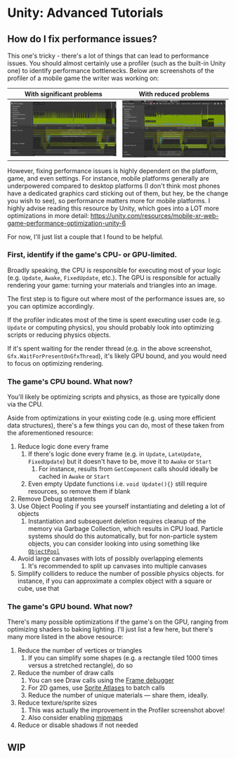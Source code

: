 ﻿# Unity: Advanced Tutorials

## How do I fix performance issues?

This one's tricky - there's a lot of things that can lead to performance issues.
You should almost certainly use a profiler (such as the built-in Unity one)
to identify performance bottlenecks.
Below are screenshots of the profiler of a mobile game the writer was working on:

| With significant problems | With reduced problems |
|---|---|
|![Profiler screenshot, with spikes!](ProfilerSpikeyScreenshot.png)|![Profiler screenshot, with reduced issues](ProfilerOkayScreenshot.png)|


However, fixing performance issues is highly dependent on the platform, game, and even settings.
For instance, mobile platforms generally are underpowered compared to desktop platforms
(I don't think most phones have a dedicated graphics card sticking out of them, but hey, be the change you wish to see),
so performance matters more for mobile platforms.
I highly advise reading this resource by Unity, which goes into a LOT more optimizations in more detail:
https://unity.com/resources/mobile-xr-web-game-performance-optimization-unity-6

For now, I'll just list a couple that I found to be helpful.

### First, identify if the game's CPU- or GPU-limited.

Broadly speaking, the CPU is responsible for executing most of your logic (e.g. `Update`, `Awake`, `FixedUpdate`, etc.).
The GPU is responsible for actually rendering your game: turning your materials and triangles into an image.

The first step is to figure out where most of the performance issues are, so you can optimize accordingly.

If the profiler indicates most of the time is spent executing user code
(e.g. `Update` or computing physics), you should probably look into optimizing scripts or reducing physics objects.

If it's spent waiting for the render thread (e.g. in the above screenshot, `Gfx.WaitForPresentOnGfxThread`),
it's likely GPU bound, and you would need to focus on optimizing rendering.

### The game's CPU bound. What now?

You'll likely be optimizing scripts and physics, as those are typically done via the CPU.

Aside from optimizations in your existing code (e.g. using more efficient data structures),
there's a few things you can do, most of these taken from the aforementioned resource:
1. Reduce logic done every frame
   1. If there's logic done every frame (e.g. in `Update`, `LateUpdate`, `FixedUpdate`)
but it doesn't have to be, move it to `Awake` or `Start`
      1. For instance, results from `GetComponent` calls should ideally be cached in `Awake` or `Start`
   2. Even empty Update functions i.e. `void Update(){}` still require resources, so remove them if blank
2. Remove Debug statements
3. Use Object Pooling if you see yourself instantiating and deleting a lot of objects
   1. Instantiation and subsequent deletion requires cleanup of the memory via Garbage Collection,
which results in CPU load.
Particle systems should do this automatically, but for non-particle system objects, you can consider looking into
using something like [`ObjectPool`](https://docs.unity3d.com/6000.0/Documentation/ScriptReference/Pool.ObjectPool_1.html)
4. Avoid large canvases with lots of possibly overlapping elements
   1. It's recommended to split up canvases into multiple canvases
5. Simplify colliders to reduce the number of possible physics objects.
for instance, if you can approximate a complex object with a square or cube, use that

### The game's GPU bound. What now?

There's many possible optimizations if the game's on the GPU, ranging from optimizing shaders to baking lighting.
I'll just list a few here, but there's many more listed in the above resource:
1. Reduce the number of vertices or triangles
   1. If you can simplify some shapes (e.g. a rectangle tiled 1000 times versus a stretched rectangle), do so
2. Reduce the number of draw calls
   1. You can see Draw calls using the [Frame debugger](https://docs.unity3d.com/6000.2/Documentation/Manual/FrameDebugger-landing.html)
   2. For 2D games, use [Sprite Atlases](https://docs.unity3d.com/6000.3/Documentation/Manual/sprite/atlas/sprite-atlas-reference.html) to batch calls
   3. Reduce the number of unique materials — share them, ideally.
3. Reduce texture/sprite sizes
   1. This was actually the improvement in the Profiler screenshot above!
   2. Also consider enabling [mipmaps](https://docs.unity3d.com/6000.2/Documentation/Manual/texture-mipmaps-introduction.html)
4. Reduce or disable shadows if not needed

## WIP
